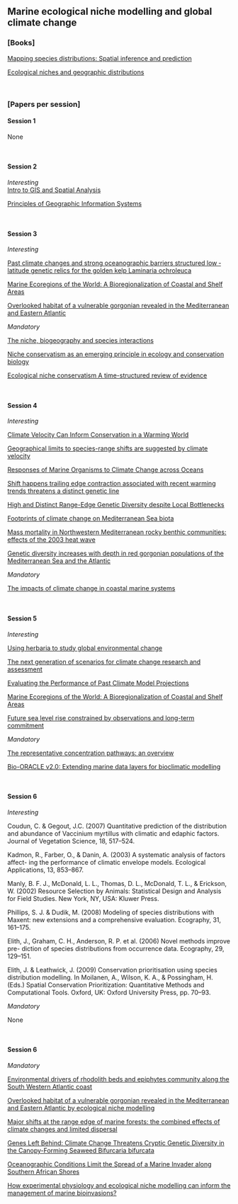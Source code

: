 ## Marine ecological niche modelling and global climate change
### [Books]

[Mapping species distributions: Spatial inference and prediction](https://www.dropbox.com/s/cue2jsc7jiv4zxl/Mapping%20species%20distributions%20Spatial%20inference%20and%20prediction.pdf?dl=0)<br>

[Ecological niches and geographic distributions](https://www.dropbox.com/s/hfvawmuy6pst2ws/Ecological%20niches%20and%20geographic%20distributions.pdf?dl=0)

<br>

### [Papers per session]

#### Session 1

None

<br>

#### Session 2

*Interesting* <br>
[Intro to GIS and Spatial Analysis](https://mgimond.github.io/Spatial/index.html)

[Principles of Geographic Information Systems](https://www.dropbox.com/s/tx6lew1223zochl/Principles%20of%20Geographic%20Information%20Systems.pdf?dl=0)

<br>

#### Session 3

*Interesting* <br>

[Past climate changes and strong oceanographic barriers structured low ‐ latitude genetic relics for the golden kelp Laminaria ochroleuca](https://www.dropbox.com/s/rcnduw7bluip8gk/Past%20climate%20changes%20and%20strong%20oceanographic%20barriers.pdf?dl=0)

[Marine Ecoregions of the World: A Bioregionalization of Coastal and Shelf Areas](https://www.dropbox.com/s/6zjtzv9u39i2yvp/Spalding%20et%20al.%20-%202007%20-%20Marine%20Ecoregions%20of%20the%20World%20A%20Bioregionalization%20of%20Coastal%20and%20Shelf%20Areas.pdf?dl=0)

[Overlooked habitat of a vulnerable gorgonian revealed in the Mediterranean and Eastern Atlantic](https://www.dropbox.com/s/r7fq4mijvlibpcs/Overlooked%20habitat%20of%20a%20vulnerable%20gorgonian%20revealed%20in%20the%20Mediterranean%20and%20Eastern%20Atlantic.pdf?dl=0)

*Mandatory* <br>

[The niche, biogeography and species interactions](https://www.dropbox.com/s/q8m4icftsp44ya8/The%20niche%2C%20biogeography%20and%20species%20interactions.pdf?dl=0)

[Niche conservatism as an emerging principle in ecology and conservation biology](https://www.dropbox.com/s/0cqg71zhbmrwg4l/Niche%20conservatism%20as%20an%20emerging%20principle%20in%20ecology%20and%20conservation%20biology.pdf?dl=0)

[Ecological niche conservatism A time-structured review of evidence](https://www.dropbox.com/s/a506fytrrwu70zl/Ecological%20niche%20conservatism%20A%20time-structured%20review%20of%20evidence.pdf?dl=0)

<br>

#### Session 4

*Interesting* <br>

[Climate Velocity Can Inform Conservation in a Warming World](https://www.dropbox.com/s/0yzov48fedxy8js/Climate%20Velocity%20Can%20Inform%20Conservation%20in%20a%20Warming%20World.pdf?dl=0)

[Geographical limits to species-range shifts are suggested by climate velocity](https://www.dropbox.com/s/6hymou28bra7cm9/Geographical%20limits%20to%20species-range%20shifts%20are%20suggested%20by%20climate%20velocity.pdf?dl=0)

[Responses of Marine Organisms to Climate Change across Oceans](https://www.dropbox.com/s/c71m6hgyyfrex60/Responses%20of%20Marine%20Organisms%20to%20Climate%20Change%20across%20Oceans.pdf?dl=0)

[Shift happens trailing edge contraction associated with recent warming trends threatens a distinct genetic line](https://www.dropbox.com/s/j0s5w98931cpbou/Shift%20happens%20trailing%20edge%20contraction%20associated%20with%20recent%20warming%20trends%20threatens%20a%20distinct%20genetic%20line.pdf?dl=0)

[High and Distinct Range-Edge Genetic Diversity despite Local Bottlenecks](https://www.dropbox.com/s/33a0q8gt7dp1sdp/High%20and%20Distinct%20Range-Edge%20Genetic%20Diversity%20despite%20Local%20Bottlenecks.pdf?dl=0)

[Footprints of climate change on Mediterranean Sea biota](https://www.dropbox.com/s/ta2pgnhuec446mw/Footprints%20of%20climate%20change%20on%20Mediterranean%20Sea%20biota.pdf?dl=0)

[Mass mortality in Northwestern Mediterranean rocky benthic communities: effects of the 2003 heat wave](https://www.dropbox.com/s/r8sfjgov4p3j04c/Mass%20mortality%20in%20Northwestern%20Mediterranean%20rocky%20benthic%20communities%20-%20effects%20of%20the%202003%20heat%20wave.pdf?dl=0)

[Genetic diversity increases with depth in red gorgonian populations of the Mediterranean Sea and the Atlantic](https://www.dropbox.com/s/08y4c4ngr975s8l/Genetic%20diversity%20increases%20with%20depth%20in%20red%20gorgonian%20populations%20of%20the%20Mediterranean%20Sea%20and%20the%20Atlan.pdf?dl=0)

*Mandatory* <br>

[The impacts of climate change in coastal marine systems](https://www.dropbox.com/s/5a33orukdfuryom/The%20impacts%20of%20climate%20change%20in%20coastal%20marine%20systems.pdf?dl=0)

<br>

#### Session 5

*Interesting* <br>

[Using herbaria to study global environmental change](https://www.dropbox.com/s/71xc3ho5kb8r5se/Using%20herbaria%20to%20study%20global%20environmental%20change.pdf?dl=0)

[The next generation of scenarios for climate change research and assessment](https://www.dropbox.com/s/b23frxqrwbwe3b1/The%20next%20generation%20of%20scenarios%20for%20climate%20change%20research%20and%20assessment.pdf?dl=0)<br>

[Evaluating the Performance of Past Climate Model Projections](https://www.dropbox.com/s/r0ijrgfagdvawqo/Evaluating%20the%20Performance%20of%20Past%20Climate%20Model%20Projections.pdf?dl=0)

[Marine Ecoregions of the World: A Bioregionalization of Coastal and Shelf Areas](https://www.dropbox.com/s/6zjtzv9u39i2yvp/Spalding%20et%20al.%20-%202007%20-%20Marine%20Ecoregions%20of%20the%20World%20A%20Bioregionalization%20of%20Coastal%20and%20Shelf%20Areas.pdf?dl=0)

[Future sea level rise constrained by observations and long-term commitment](https://www.dropbox.com/s/jcvh0sr4epvmhrg/Future%20sea%20level%20rise%20constrained%20by%20observations%20and%20long-term%20commitment.pdf?dl=0)

*Mandatory* <br>

[The representative concentration pathways: an overview](https://www.dropbox.com/s/w7jls9xwyhmrbtg/The%20representative%20concentration%20pathways%2C%20an%20overview.pdf?dl=0)

[Bio-ORACLE v2.0: Extending marine data layers for bioclimatic modelling](https://www.dropbox.com/s/smo6ziwjbez08au/Assis%20et%20al.%20-%202017%20-%20Bio-ORACLE%20v2.0%20Extending%20marine%20data%20layers%20for%20bioclimatic%20modelling.pdf?dl=0)

<br>

#### Session 6

*Interesting* <br>

Coudun, C. & Gegout, J.C. (2007) Quantitative prediction of the distribution and abundance of Vaccinium myrtillus with climatic and edaphic factors. Journal of Vegetation Science, 18, 517–524.

Kadmon, R., Farber, O., & Danin, A. (2003) A systematic analysis of factors affect- ing the performance of climatic envelope models. Ecological Applications, 13, 853–867.

Manly, B. F. J., McDonald, L. L., Thomas, D. L., McDonald, T. L., & Erickson, W. (2002) Resource Selection by Animals: Statistical Design and Analysis for Field Studies. New York, NY, USA: Kluwer Press.

Phillips, S. J. & Dudik, M. (2008) Modeling of species distributions with Maxent: new extensions and a comprehensive evaluation. Ecography, 31, 161–175.

Elith, J., Graham, C. H., Anderson, R. P. et al. (2006) Novel methods improve pre- diction of species distributions from occurrence data. Ecography, 29, 129–151.

Elith, J. & Leathwick, J. (2009) Conservation prioritisation using species distribution
modelling. In Moilanen, A., Wilson, K. A., & Possingham, H. (Eds.) Spatial Conservation Prioritization: Quantitative Methods and Computational Tools. Oxford, UK: Oxford University Press, pp. 70–93.

*Mandatory* <br>

None

<br>

#### Session 6

*Mandatory* <br>

[Environmental drivers of rhodolith beds and epiphytes community along the South Western Atlantic coast](https://www.dropbox.com/s/519bhfomge0qgsz/Carvalho%20et%20al.%20-%202019%20-%20Environmental%20drivers%20of%20rhodolith%20beds%20and%20epiphytes%20community%20along%20the%20South%20Western%20Atlantic%20coast.pdf?dl=0)

[Overlooked habitat of a vulnerable gorgonian revealed in the Mediterranean and Eastern Atlantic by ecological niche modelling](https://www.dropbox.com/s/fozv0wp23teqof8/Boavida%20et%20al.%20-%202016%20-%20Overlooked%20habitat%20of%20a%20vulnerable%20gorgonian%20revealed%20in%20the%20Mediterranean%20and%20Eastern%20Atlantic%20by%20ecological%20ni.pdf?dl=0)

[Major shifts at the range edge of marine forests: the combined effects of climate changes and limited dispersal](https://www.dropbox.com/s/ozwbrh1eiod17n1/Assis%20et%20al.%20-%202017%20-%20Major%20shifts%20at%20the%20range%20edge%20of%20marine%20forests%20the%20combined%20effects%20of%20climate%20changes%20and%20limited%20dispersal.pdf?dl=0)

[Genes Left Behind: Climate Change Threatens Cryptic Genetic Diversity in the Canopy-Forming Seaweed Bifurcaria bifurcata](https://www.dropbox.com/s/w0sd15b1kilglo8/Neiva%20et%20al.%20-%202015%20-%20Genes%20Left%20Behind%20Climate%20Change%20Threatens%20Cryptic%20Genetic%20Diversity%20in%20the%20Canopy-Forming%20Seaweed%20Bifurcaria%20bifu.pdf?dl=0)

[Oceanographic Conditions Limit the Spread of a Marine Invader along Southern African Shores](https://www.dropbox.com/s/d23uxx8c0tmp3g7/Assis%20et%20al.%20-%202015%20-%20Oceanographic%20Conditions%20Limit%20the%20Spread%20of%20a%20Marine%20Invader%20along%20Southern%20African%20Shores.pdf?dl=0)

[How experimental physiology and ecological niche modelling can inform the management of marine bioinvasions?](https://www.dropbox.com/s/08hb8je2jb7xyj1/Koerich%20et%20al.%20-%202019%20-%20How%20experimental%20physiology%20and%20ecological%20niche%20modelling%20can%20inform%20the%20management%20of%20marine%20bioinvasions.pdf?dl=0)

